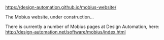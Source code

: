 https://design-automation.github.io/mobius-website/

The Mobius website, under construction...

There is currently a number of Mobius pages at Design Automation, here:
http://design-automation.net/software/mobius/index.html

